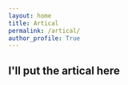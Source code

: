 ```yaml
---
layout: home
title: Artical
permalink: /artical/
author_profile: True
---
```


## I'll put the artical here
